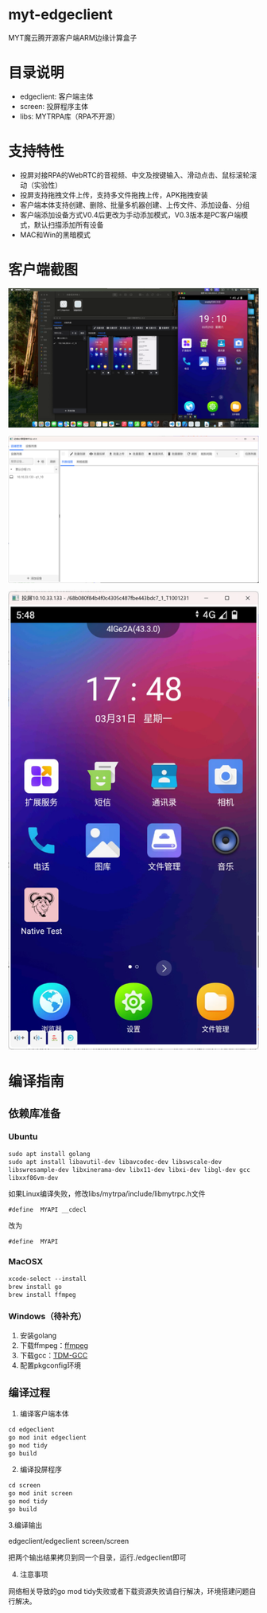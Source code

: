 # myt-edgeclient
MYT魔云腾开源客户端ARM边缘计算盒子

# 目录说明

* edgeclient:  客户端主体
* screen:        投屏程序主体
* libs:             MYTRPA库（RPA不开源）

# 支持特性

* 投屏对接RPA的WebRTC的音视频、中文及按键输入、滑动点击、鼠标滚轮滚动（实验性）
* 投屏支持拖拽文件上传，支持多文件拖拽上传，APK拖拽安装
* 客户端本体支持创建、删除、批量多机器创建、上传文件、添加设备、分组
* 客户端添加设备方式V0.4后更改为手动添加模式，V0.3版本是PC客户端模式，默认扫描添加所有设备
* MAC和Win的黑暗模式

# 客户端截图

![MAC黑暗模式](images/black_mode.png)

![客户端](images/client.png)

![投屏](images/screen.png)

# 编译指南

## 依赖库准备

### Ubuntu  

```
sudo apt install golang
sudo apt install libavutil-dev libavcodec-dev libswscale-dev libswresample-dev libxinerama-dev libx11-dev libxi-dev libgl-dev gcc libxxf86vm-dev
```

如果Linux编译失败，修改libs/mytrpa/include/libmytrpc.h文件  

```
#define  MYAPI __cdecl
```

改为  

```
#define  MYAPI
```

### MacOSX  

```
xcode-select --install
brew install go
brew install ffmpeg
```

### Windows（待补充）

1. 安装golang
2. 下载ffmpeg：[ffmpeg](https://ffmpeg.org/download.html)
3. 下载gcc：[TDM-GCC](https://jmeubank.github.io/tdm-gcc/)
4. 配置pkgconfig环境

## 编译过程

1. 编译客户端本体  

```
cd edgeclient
go mod init edgeclient
go mod tidy
go build
```

2. 编译投屏程序  

```
cd screen
go mod init screen
go mod tidy
go build
```

3.编译输出

edgeclient/edgeclient
screen/screen

把两个输出结果拷贝到同一个目录，运行./edgeclient即可

4. 注意事项  

网络相关导致的go mod tidy失败或者下载资源失败请自行解决，环境搭建问题自行解决。  

